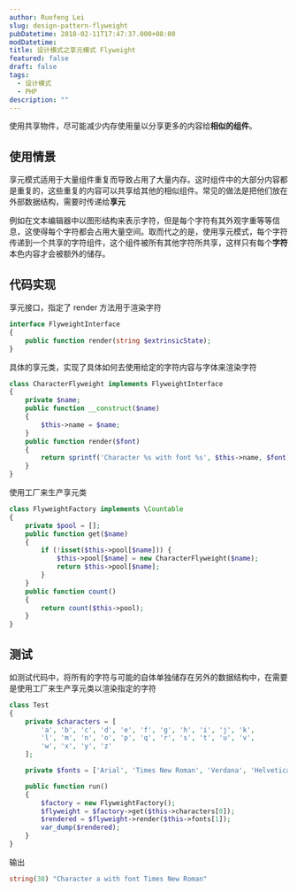 ```yaml
---
author: Ruofeng Lei
slug: design-pattern-flyweight
pubDatetime: 2018-02-11T17:47:37.000+08:00
modDatetime:
title: 设计模式之享元模式 Flyweight
featured: false
draft: false
tags:
  - 设计模式
  - PHP
description: ""
---
```


使用共享物件，尽可能减少内存使用量以分享更多的内容给**相似的组件**。

## 使用情景

享元模式适用于大量组件重复而导致占用了大量内存。这时组件中的大部分内容都是重复的，这些重复的内容可以共享给其他的相似组件。常见的做法是把他们放在外部数据结构，需要时传递给**享元**

例如在文本编辑器中以图形结构来表示字符，但是每个字符有其外观字重等等信息，这使得每个字符都会占用大量空间。取而代之的是，使用享元模式，每个字符传递到一个共享的字符组件，这个组件被所有其他字符所共享，这样只有每个**字符**本色内容才会被额外的储存。

## 代码实现

享元接口，指定了 render 方法用于渲染字符

```php
interface FlyweightInterface
{
    public function render(string $extrinsicState);
}
```

具体的享元类，实现了具体如何去使用给定的字符内容与字体来渲染字符

```php
class CharacterFlyweight implements FlyweightInterface
{
    private $name;
    public function __construct($name)
    {
        $this->name = $name;
    }
    public function render($font)
    {
        return sprintf('Character %s with font %s', $this->name, $font);
    }
}
```

使用工厂来生产享元类

```php
class FlyweightFactory implements \Countable
{
    private $pool = [];
    public function get($name)
    {
        if (!isset($this->pool[$name])) {
            $this->pool[$name] = new CharacterFlyweight($name);
            return $this->pool[$name];
        }
    }
    public function count()
    {
        return count($this->pool);
    }
}
```

## 测试

如测试代码中，将所有的字符与可能的自体单独储存在另外的数据结构中，在需要是使用工厂来生产享元类以渲染指定的字符

```php
class Test
{
    private $characters = [
        'a', 'b', 'c', 'd', 'e', 'f', 'g', 'h', 'i', 'j', 'k',
        'l', 'm', 'n', 'o', 'p', 'q', 'r', 's', 't', 'u', 'v',
        'w', 'x', 'y', 'z'
    ];

    private $fonts = ['Arial', 'Times New Roman', 'Verdana', 'Helvetica'];

    public function run()
    {
        $factory = new FlyweightFactory();
        $flyweight = $factory->get($this->characters[0]);
        $rendered = $flyweight->render($this->fonts[1]);
        var_dump($rendered);
    }
}
```

输出

```php
string(38) "Character a with font Times New Roman"
```
